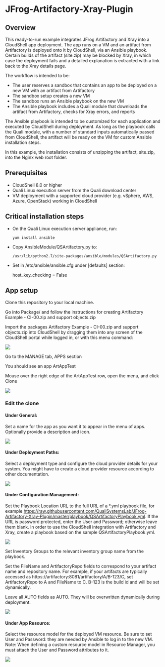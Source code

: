 # JFrog-Artifactory-Xray-Plugin

## Overview

This ready-to-run example integrates JFrog Artifactory and Xray into a CloudShell app deployment. The app runs on a VM and an artifact from Artifactory is deployed onto it by CloudShell, via an Ansible playbook. Certain builds of the artifact (site.zip) may be blocked by Xray, in which case the deployment fails and a detailed explanation is extracted with a link back to the Xray details page.

The workflow is intended to be:

- The user reserves a sandbox that contains an app to be deployed on a new VM with an artifact from Artifactory
- The sandbox setup creates a new VM
- The sandbox runs an Ansible playbook on the new VM
- The Ansible playbook includes a Quali module that downloads the artifact from Artifactory, checks for Xray errors, and reports

The Ansible playbook is intended to be customized for each application and executed by CloudShell during deployment. As long as the playbook calls the Quali module, with a number of standard inputs automatically passed from CloudShell, the artifact will be ready on the VM for custom Ansible installation steps. 

In this example, the installation consists of unzipping the artifact, site.zip, into the Nginx web root folder.


## Prerequisites

- CloudShell 8.0 or higher
- Quali Linux execution server from the Quali download center
- VM deployment with a supported cloud provider (e.g. vSphere, AWS, Azure, OpenStack) working in CloudShell


## Critical installation steps

- On the Quali Linux execution server appliance, run:

      yum install ansible

- Copy AnsibleModule/QSArtifactory.py to:

      /usr/lib/python2.7/site-packages/ansible/modules/QSArtifactory.py

-  Set in /etc/ansible/ansible.cfg under [defaults] section:

      host_key_checking = False



## App setup

Clone this repository to your local machine.

Go into Package/ and follow the instructions for creating Artifactory Example - CI-00.zip and support objects.zip

Import the packages Artifactory Example - CI-00.zip and support objects.zip into CloudShell by dragging them into any screen of the CloudShell portal while logged in, or with this menu command:

![](screenshots/import-package.png)

Go to the MANAGE tab, APPS section

You should see an app ArtAppTest

Mouse over the right edge of the ArtAppTest row, open the menu, and click Clone

![](screenshots/clone.png)


### Edit the clone

#### Under General:

Set a name for the app as you want it to appear in the menu of apps. Optionally provide a description and icon.

![](screenshots/general.png)


#### Under Deployment Paths:

Select a deployment type and configure the cloud provider details for your system. You might have to create a cloud provider resource according to other documentation.

![](screenshots/deployment-paths.png)

#### Under Configuration Management:

Set the Playbook Location URL to the full URL of a *.yml playbook file, for example https://raw.githubusercontent.com/QualiSystemsLab/JFrog-Artifactory-Xray-Plugin/master/playbook/QSArtifactoryPlaybook.yml. If the URL is password protected, enter the User and Password; otherwise leave them blank. In order to use the CloudShell integration with Artifactory and Xray, create a playbook based on the sample QSArtifactoryPlaybook.yml. 

![](screenshots/configuration-management.png)


Set Inventory Groups to the relevant inventory group name from the playbook.

Set the FileName and ArtifactoryRepo fields to correspond to your artifact name and repository name. For example, if your artifacts are typically accessed as https://artifactory:8081/artifactory/A/B-123/C, set ArtifactoryRepo to A and FileName to C. B-123 is the build id and will be set dynamically.

Leave all AUTO fields as AUTO. They will be overwritten dynamically during deployment.

![](screenshots/configuration-management2.png)


#### Under App Resource:

Select the resource model for the deployed VM resource. Be sure to set User and Password: they are needed by Ansible to log in to the new VM. Note: When defining a custom resource model in Resource Manager, you must attach the User and Password attributes to it.

![](screenshots/app-resource.png)

